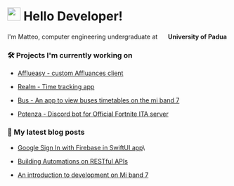 <h1><img src="https://emojis.slackmojis.com/emojis/images/1531849430/4246/blob-sunglasses.gif?1531849430" width="30"/> Hello Developer!</h1>

<p>I'm Matteo, computer engineering undergraduate at <img src="https://www.unipd.it/sites/unipd.it/files/unnamed-4_0.png" width="16"/> <b>University of Padua</b></p>

<h3>🛠️ Projects I'm currently working on</h3>

- [Afflueasy - custom Affluances client]()

- [Realm - Time tracking app](https://github.com/mettiuss/realm)

- [Bus - An app to view buses timetables on the mi band 7](https://github.com/mettiuss/bus)

- [Potenza - Discord bot for Official Fortnite ITA server](https://github.com/mettiuss/potenza)


<h3>📝 My latest blog posts</h3>

- [Google Sign In with Firebase in SwiftUI app](https://medium.com/@matteocuzzolin/google-sign-in-with-firebase-in-swiftui-app-c8dc7b7ed4f9)\

- [Building Automations on RESTful APIs]([https://medium.com/p/875781ce2275](https://medium.com/@matteocuzzolin/building-automations-on-restful-apis-webhooks-on-notion-api-875781ce2275))

- [An introduction to development on Mi band 7](https://medium.com/@matteocuzzolin/mi-band-7-development-5a9d83ca0d71)

